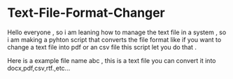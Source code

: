 # Text-File-Format-Changer
Hello everyone , so i am leaning how to manage the text file in a system , 
so i am making a pyhton script that converts the file format like if you want to change a text file into pdf or an csv file this script let you do that . 


Here is a example file name abc , this is a text file you can convert it into docx,pdf,csv,rtf.,etc...
